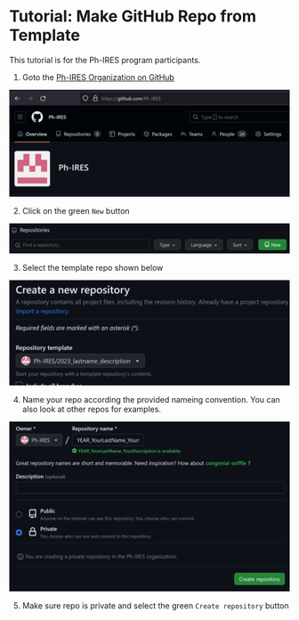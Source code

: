 # Tutorial: Make GitHub Repo from Template

This tutorial is for the Ph-IRES program participants.

1. Goto the [Ph-IRES Organization on GitHub](https://github.com/Ph-IRES)

![](phires_org.png)

2. Click on the green `New` button

![](new_button.png)

3. Select the template repo shown below

![](template_repo.png)

4. Name your repo according the provided nameing convention.  You can also look at other repos for examples.

![](name_repo.png)

5. Make sure repo is private and select the green `Create repository` button
